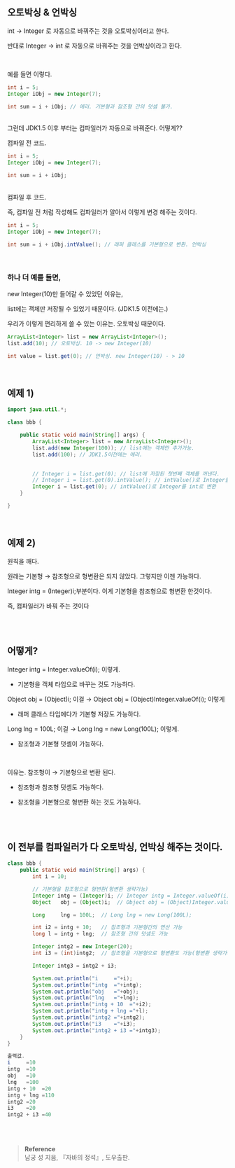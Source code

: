 ## 오토박싱 & 언박싱

int → Integer 로 자동으로 바꿔주는 것을 오토박싱이라고 한다.

반대로 Integer → int 로 자동으로 바꿔주는 것을 언박싱이라고 한다.


<br/>

예를 들면 이렇다.

```java
int i = 5;
Integer iObj = new Integer(7);

int sum = i + iObj; // 에러. 기본형과 참조형 간의 덧셈 불가.
```


<br/>그런데 JDK1.5 이후 부터는 컴파일러가 자동으로 바꿔준다. 어떻게??

컴파일 전 코드.

```java
int i = 5;
Integer iObj = new Integer(7);

int sum = i + iObj;
```

<br/>
컴파일 후 코드.

즉, 컴파일 전 처럼 작성해도 컴파일러가 알아서 이렇게 변경 해주는 것이다.

```java
int i = 5;
Integer iObj = new Integer(7);

int sum = i + iObj.intValue(); // 래퍼 클래스를 기본형으로 변환. 언박싱
```

<br/>

### 하나 더 예를 들면, 

new Integer(10)만 들어갈 수 있었던 이유는,

list에는 객체만 저장될 수 있었기 때문이다. (JDK1.5 이전에는.)

우리가 이렇게 편리하게 쓸 수 있는 이유는. 오토박싱 때문이다.

```java
ArrayList<Integer> list = new ArrayList<Integer>();
list.add(10); // 오토박싱. 10 -> new Integer(10)

int value = list.get(0); // 언박싱. new Integer(10) - > 10
```

<br/>

## 예제 1)

```java
import java.util.*;

class bbb {

	public static void main(String[] args) {
		ArrayList<Integer> list = new ArrayList<Integer>();
		list.add(new Integer(100)); // list에는 객체만 추가가능.
		list.add(100); // JDK1.5이전에는 에러.
		

		// Integer i = list.get(0); // list에 저장된 첫번째 객체를 꺼낸다.
		// Integer i = list.get(0).intValue(); // intValue()로 Integer를 int로 반환
		Integer i = list.get(0); // intValue()로 Integer를 int로 변환
	}

}
```

<br/>

## 예제 2)

원칙을 깨다.

원래는 기본형 → 참조형으로 형변환은 되지 않았다. 그렇지만 이젠 가능하다.

Integer intg = (Integer)i;부분이다. 이게 기본형을 참조형으로 형변환 한것이다.

즉, 컴파일러가 바꿔 주는 것이다 

<br/><br/>

## 어떻게? 



Integer intg = Integer.valueOf(i); 이렇게.

- 기본형을 객체 타입으로 바꾸는 것도 가능하다.

Object   obj = (Object)i; 이걸 → Object obj = (Object)Integer.valueOf(i); 이렇게

- 래퍼 클래스 타입에다가 기본형 저장도 가능하다.

Long lng = 100L; 이걸 → Long lng = new Long(100L); 이렇게.

- 참조형과 기본형 덧셈이 가능하다.

<br/>

이유는. 참조형이 → 기본형으로 변환 된다.

- 참조형과 참조형 덧셈도 가능하다.

- 참조형을 기본형으로 형변환 하는 것도 가능하다.

<br/><br/>

## 이 전부를 컴파일러가 다 오토박싱, 언박싱 해주는 것이다.
```java
class bbb {
	public static void main(String[] args) {
		int i = 10;

        // 기본형을 참조형으로 형변환(형변환 생략가능)
		Integer intg = (Integer)i; // Integer intg = Integer.valueOf(i);
		Object   obj = (Object)i;  // Object obj = (Object)Integer.valueOf(i);

		Long     lng = 100L;  // Long lng = new Long(100L);

		int i2 = intg + 10;   // 참조형과 기본형간의 연산 가능
		long l = intg + lng;  // 참조형 간의 덧셈도 가능

		Integer intg2 = new Integer(20);
		int i3 = (int)intg2;  // 참조형을 기본형으로 형변환도 가능(형변환 생략가능)

		Integer intg3 = intg2 + i3; 

		System.out.println("i     ="+i);
		System.out.println("intg  ="+intg);
		System.out.println("obj   ="+obj);
		System.out.println("lng   ="+lng);
		System.out.println("intg + 10  ="+i2);
		System.out.println("intg + lng ="+l);
		System.out.println("intg2 ="+intg2);
		System.out.println("i3    ="+i3);
		System.out.println("intg2 + i3 ="+intg3);
	}
}

출력값.
i     =10
intg  =10
obj   =10
lng   =100
intg + 10  =20
intg + lng =110
intg2 =20
i3    =20
intg2 + i3 =40
```

<br/><br/>

>**Reference**
><br/>남궁 성 지음, 『자바의 정석』, 도우출판.
